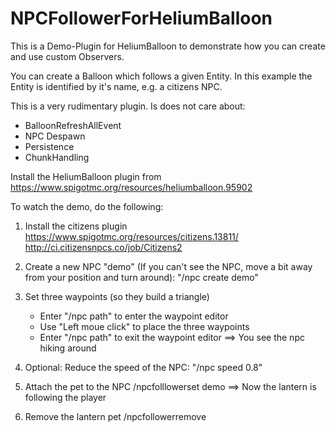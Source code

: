 # NPCFollowerForHeliumBalloon

This is a Demo-Plugin for HeliumBalloon to demonstrate how you can create and use custom Observers.

You can create a Balloon which follows a given Entity. In this example the Entity is identified by it's name, e.g. a citizens NPC.

This is a very rudimentary plugin. Is does not care about:
* BalloonRefreshAllEvent
* NPC Despawn
* Persistence
* ChunkHandling

Install the HeliumBalloon plugin from https://www.spigotmc.org/resources/heliumballoon.95902

To watch the demo, do the following:

1. Install the citizens plugin
       https://www.spigotmc.org/resources/citizens.13811/
       http://ci.citizensnpcs.co/job/Citizens2

2. Create a new NPC "demo" (If you can't see the NPC, move a bit away from your position and turn around):
       "/npc create demo"

3. Set three waypoints (so they build a triangle)
     * Enter "/npc path" to enter the waypoint editor
     * Use "Left moue click" to place the three waypoints
     * Enter "/npc path" to exit the waypoint editor
   ==> You see the npc hiking around

4. Optional: Reduce the speed of the NPC:
       "/npc speed 0.8"

5. Attach the pet to the NPC
      /npcfolllowerset demo
   ==> Now the lantern is following the player

6. Remove the lantern pet
       /npcfollowerremove
